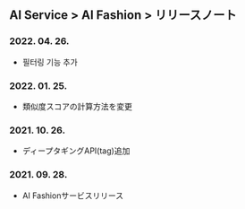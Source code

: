 ## AI Service > AI Fashion > リリースノート

### 2022. 04. 26.
* 필터링 기능 추가

### 2022. 01. 25.
* 類似度スコアの計算方法を変更

### 2021. 10. 26.
* ディープタギングAPI(tag)追加

### 2021. 09. 28.
* AI Fashionサービスリリース
